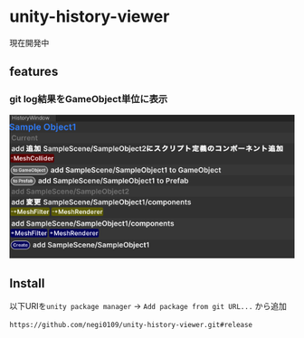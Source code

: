 # unity-history-viewer
現在開発中

## features
### git log結果をGameObject単位に表示
![](README_Assets/screenshot1.png)

## Install
以下URIを`unity package manager` -> `Add package from git URL...` から追加

```https://github.com/negi0109/unity-history-viewer.git#release```
